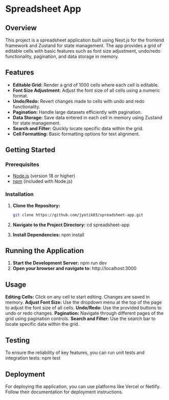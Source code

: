 # Spreadsheet App

## Overview

This project is a spreadsheet application built using Next.js for the frontend framework and Zustand for state management. The app provides a grid of editable cells with basic features such as font size adjustment, undo/redo functionality, pagination, and data storage in memory.

## Features

- **Editable Grid:** Render a grid of 1000 cells where each cell is editable.
- **Font Size Adjustment:** Adjust the font size of all cells using a numeric format.
- **Undo/Redo:** Revert changes made to cells with undo and redo functionality.
- **Pagination:** Handle large datasets efficiently with pagination.
- **Data Storage:** Save data entered in each cell in memory using Zustand for state management.
- **Search and Filter:** Quickly locate specific data within the grid.
- **Cell Formatting:** Basic formatting options for text alignment.

## Getting Started

### Prerequisites

- [Node.js](https://nodejs.org/) (version 18 or higher)
- [npm](https://www.npmjs.com/) (included with Node.js)

### Installation

1. **Clone the Repository:**

   ```bash
   git clone https://github.com/jyotik03/spreadsheet-app.git
2. **Navigate to the Project Directory:**
   cd spreadsheet-app
3. **Install Dependencies:**
   npm install

## Running the Application
1. **Start the Development Server:**
   npm run dev
2. **Open your browser and navigate to:**
   http://localhost:3000

## Usage
**Editing Cells:** Click on any cell to start editing. Changes are saved in memory.
**Adjust Font Size:** Use the dropdown menu at the top of the page to adjust the font size of all cells.
**Undo/Redo:** Use the provided buttons to undo or redo changes.
**Pagination:** Navigate through different pages of the grid using pagination controls.
**Search and Filter:** Use the search bar to locate specific data within the grid.

## Testing
To ensure the reliability of key features, you can run unit tests and integration tests:
npm test

## Deployment
For deploying the application, you can use platforms like Vercel or Netlify. Follow their documentation for deployment instructions.
